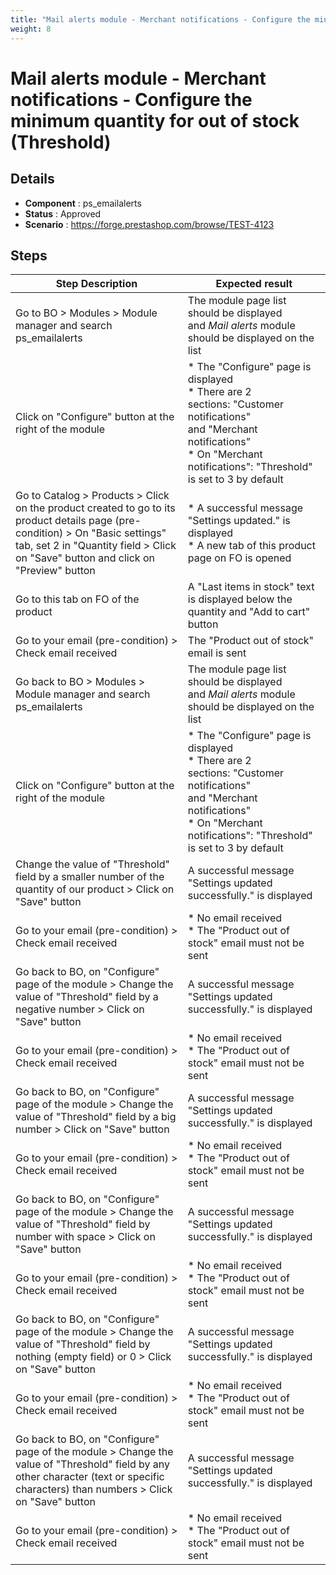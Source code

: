 ```yaml
---
title: "Mail alerts module - Merchant notifications - Configure the minimum quantity for out of stock (Threshold)"
weight: 8
---
```


# Mail alerts module - Merchant notifications - Configure the minimum quantity for out of stock (Threshold)
## Details
* **Component** : ps_emailalerts
* **Status** : Approved
* **Scenario** : https://forge.prestashop.com/browse/TEST-4123

## Steps
| Step Description | Expected result |
| ----- | ----- |
| Go to BO > Modules > Module manager and search ps_emailalerts | The module page list should be displayed and *Mail alerts* module should be displayed on the list |
| Click on "Configure" button at the right of the module | * The "Configure" page is displayed<br> * There are 2 sections: "Customer notifications" and "Merchant notifications"<br> * On "Merchant notifications": "Threshold" is set to 3 by default |
| Go to Catalog > Products > Click on the product created to go to its product details page (pre-condition) > On "Basic settings" tab, set 2 in "Quantity field > Click on "Save" button and click on "Preview" button | * A successful message "Settings updated." is displayed<br> * A new tab of this product page on FO is opened |
| Go to this tab on FO of the product | A "Last items in stock" text is displayed below the quantity and "Add to cart" button |
| Go to your email (pre-condition) > Check email received | The "Product out of stock" email is sent |
| Go back to BO > Modules > Module manager and search ps_emailalerts | The module page list should be displayed and *Mail alerts* module should be displayed on the list |
| Click on "Configure" button at the right of the module | * The "Configure" page is displayed<br> * There are 2 sections: "Customer notifications" and "Merchant notifications"<br> * On "Merchant notifications": "Threshold" is set to 3 by default |
| Change the value of "Threshold" field by a smaller number of the quantity of our product > Click on "Save" button | A successful message "Settings updated successfully." is displayed |
| Go to your email (pre-condition) > Check email received | * No email received<br> * The "Product out of stock" email must not be sent |
| Go back to BO, on "Configure" page of the module > Change the value of "Threshold" field by a negative number > Click on "Save" button | A successful message "Settings updated successfully." is displayed |
| Go to your email (pre-condition) > Check email received | * No email received<br> * The "Product out of stock" email must not be sent |
| Go back to BO, on "Configure" page of the module > Change the value of "Threshold" field by a big number > Click on "Save" button | A successful message "Settings updated successfully." is displayed |
| Go to your email (pre-condition) > Check email received | * No email received<br> * The "Product out of stock" email must not be sent |
| Go back to BO, on "Configure" page of the module > Change the value of "Threshold" field by number with space > Click on "Save" button | A successful message "Settings updated successfully." is displayed |
| Go to your email (pre-condition) > Check email received | * No email received<br> * The "Product out of stock" email must not be sent |
| Go back to BO, on "Configure" page of the module > Change the value of "Threshold" field by nothing (empty field) or 0 > Click on "Save" button | A successful message "Settings updated successfully." is displayed |
| Go to your email (pre-condition) > Check email received | * No email received<br> * The "Product out of stock" email must not be sent |
| Go back to BO, on "Configure" page of the module > Change the value of "Threshold" field by any other character (text or specific characters) than numbers > Click on "Save" button | A successful message "Settings updated successfully." is displayed |
| Go to your email (pre-condition) > Check email received | * No email received<br> * The "Product out of stock" email must not be sent |
